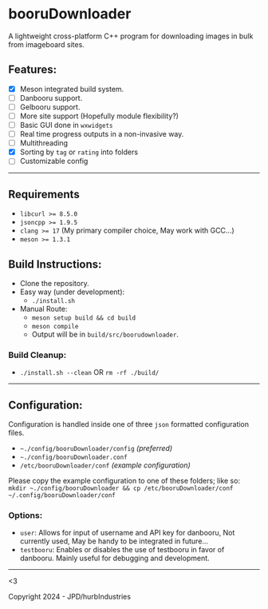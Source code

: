 # booruDownloader

A lightweight cross-platform C++ program for downloading images in bulk from imageboard sites.

## Features:

* [X] Meson integrated build system.
* [ ] Danbooru support.
* [ ] Gelbooru support.
* [ ] More site support (Hopefully module flexibility?)
* [ ] Basic GUI done in `wxwidgets`
* [ ] Real time progress outputs in a non-invasive way.
* [ ] Multithreading
* [X] Sorting by `tag` or `rating` into folders
* [ ] Customizable config

---

## Requirements

* `libcurl >= 8.5.0`
* `jsoncpp >= 1.9.5`
* `clang >= 17` (My primary compiler choice, May work with GCC...)
* `meson >= 1.3.1`


## Build Instructions:
- Clone the repository.  
- Easy way (under development):
  - `./install.sh`
- Manual Route:
  - `meson setup build && cd build`
  - `meson compile`
  - Output will be in `build/src/boorudownloader`.

### Build Cleanup:
  - `./install.sh --clean` OR `rm -rf ./build/`

---

## Configuration:
Configuration is handled inside one of three `json` formatted configuration files.
- `~./config/booruDownloader/config` *(preferred)*
- `~./config/booruDownloader.conf`
- `/etc/booruDownloader/conf` *(example configuration)*

Please copy the example configuration to one of these folders; like so:
`mkdir ~./config/booruDownloader && cp /etc/booruDownloader/conf ~/.config/booruDownloader/conf`

### Options:
- `user`: Allows for input of username and API key for danbooru, Not currently used, May be handy to be integrated in future...
- `testbooru`: Enables or disables the use of testbooru in favor of danbooru. Mainly useful for debugging and development.

--- 

<3

Copyright 2024 - JPD/hurbIndustries
